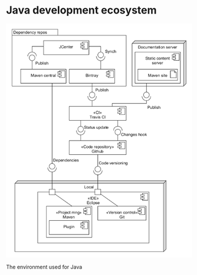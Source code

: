 # Java development ecosystem

![Java development architecture][dev_arch_java]

The environment used for Java

[dev_arch_java]: ../img/diagram/dev_arch_java.png

